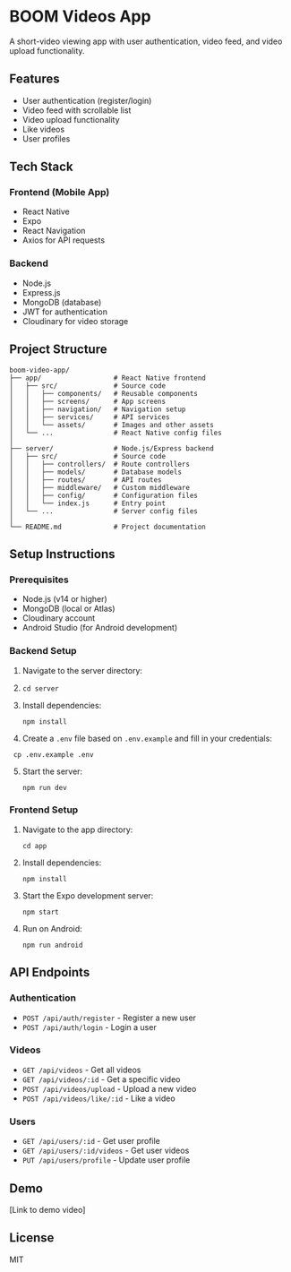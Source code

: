 # BOOM Videos App

A short-video viewing app with user authentication, video feed, and video upload functionality.

## Features

- User authentication (register/login)
- Video feed with scrollable list
- Video upload functionality
- Like videos
- User profiles

## Tech Stack

### Frontend (Mobile App)
- React Native
- Expo
- React Navigation
- Axios for API requests

### Backend
- Node.js
- Express.js
- MongoDB (database)
- JWT for authentication
- Cloudinary for video storage

## Project Structure

```
boom-video-app/
├── app/                  # React Native frontend
│   ├── src/              # Source code
│   │   ├── components/   # Reusable components
│   │   ├── screens/      # App screens
│   │   ├── navigation/   # Navigation setup
│   │   ├── services/     # API services
│   │   └── assets/       # Images and other assets
│   └── ...               # React Native config files
│
├── server/               # Node.js/Express backend
│   ├── src/              # Source code
│   │   ├── controllers/  # Route controllers
│   │   ├── models/       # Database models
│   │   ├── routes/       # API routes
│   │   ├── middleware/   # Custom middleware
│   │   ├── config/       # Configuration files
│   │   └── index.js      # Entry point
│   └── ...               # Server config files
│
└── README.md             # Project documentation
```

## Setup Instructions

### Prerequisites
- Node.js (v14 or higher)
- MongoDB (local or Atlas)
- Cloudinary account
- Android Studio (for Android development)

### Backend Setup

1. Navigate to the server directory:
2. ```
   cd server
   ```

3. Install dependencies:
   ```
   npm install
   ```

4. Create a `.env` file based on `.env.example` and fill in your credentials:
  ```
   cp .env.example .env
   ```

5. Start the server:
   ```
   npm run dev
   ```

### Frontend Setup

1. Navigate to the app directory:
   ```
   cd app
   ```

2. Install dependencies:
   ```
   npm install
   ```

3. Start the Expo development server:
   ```
   npm start
   ```

4. Run on Android:
   ```
   npm run android
   ```

## API Endpoints

### Authentication
- `POST /api/auth/register` - Register a new user
- `POST /api/auth/login` - Login a user

### Videos
- `GET /api/videos` - Get all videos
- `GET /api/videos/:id` - Get a specific video
- `POST /api/videos/upload` - Upload a new video
- `POST /api/videos/like/:id` - Like a video

### Users
- `GET /api/users/:id` - Get user profile
- `GET /api/users/:id/videos` - Get user videos
- `PUT /api/users/profile` - Update user profile

## Demo

[Link to demo video]

## License

MIT
